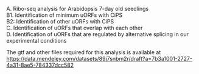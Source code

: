 A. Ribo-seq analysis for Arabidopsis 7-day old seedlings  
B1. Identification of minimum uORFs with CiPS    
B2: Identification of other uORFs with CiPS  
C. Identification of uORFs that overlap with each other  
D. Identification of uORFs that are regulated by alternative splicing in our experimental conditions  

The gtf and other files required for this analysis is available at 
https://data.mendeley.com/datasets/89j7snbm2r/draft?a=7b3a1001-2727-4a31-8ae5-784337dcc582

